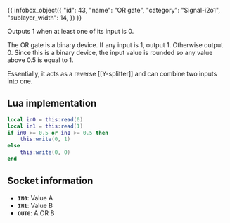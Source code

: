 {{ infobox_object({
	"id": 43,
	"name": "OR gate",
	"category": "Signal-i2o1",
	"sublayer_width": 14,
}) }}

Outputs 1 when at least one of its input is 0.

The OR gate is a binary device. If any input is 1, output 1. Otherwise output 0. Since this is a binary device, the input value is rounded so any value above 0.5 is equal to 1.

Essentially, it acts as a reverse [[Y-splitter]] and can combine two inputs into one.

## Lua implementation
```lua
local in0 = this:read(0)
local in1 = this:read(1)
if in0 >= 0.5 or in1 >= 0.5 then
	this:write(0, 1)
else
	this:write(0, 0)
end
```

## Socket information
- **`IN0`**: Value A
- **`IN1`**: Value B
- **`OUT0`**: A OR B